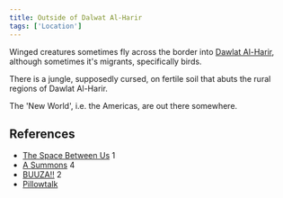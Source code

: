 ```yaml
---
title: Outside of Dalwat Al-Harir
tags: ['Location']
---
```

Winged creatures sometimes fly across the border into [Dawlat Al-Harir](/_wiki/dawlat-al-harir.md), although sometimes it's migrants, specifically birds.

There is a jungle, supposedly cursed, on fertile soil that abuts the rural regions of Dawlat Al-Harir.

The 'New World', i.e. the Americas, are out there somewhere.

## References
- [The Space Between Us](/_wiki/the-space-between-us.md) 1
- [A Summons](/_wiki/a-summons.md) 4
- [BUUZA!!](/_wiki/buuza.md) 2
- [Pillowtalk](/_wiki/pillowtalk.md)
